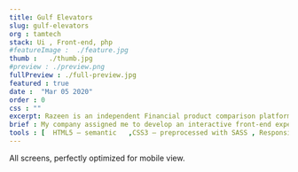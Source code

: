 ```yaml
---
title: Gulf Elevators
slug: gulf-elevators
org : tamtech
stack: Ui , Front-end, php
#featureImage :  ./feature.jpg
thumb :   ./thumb.jpg
#preview : ./preview.png
fullPreview : ./full-preview.jpg
featured : true
date :  "Mar 05 2020"
order : 0
css : ""
excerpt: Razeen is an independent Financial product comparison platform and information service that aims to provide you with the tools you need to make better decisions.
brief : My company assigned me to develop an interactive front-end experience for the Razeen. The project required solutions to produce a website that matched the detailed designs and interactivity concepts provided by Razeen. I built the website jquery JS and Sass Bootstrap.
tools : [  HTML5 – semantic   ,CSS3 – preprocessed with SASS , Responsive Website Design ,  Asp.net core  - Razor pages , "JavaScript - jquery , swiper , jquery.validate" , Gulp js]
---
```

All screens, perfectly optimized for mobile view.